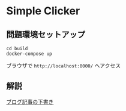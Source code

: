 # Simple Clicker

## 問題環境セットアップ

```text
cd build
docker-compose up
```

ブラウザで `http://localhost:8000/` へアクセス

## 解説

[ブログ記事の下書き](https://scrap.docs.uta8a.net/misc/web-chall-simple-clicker/)
